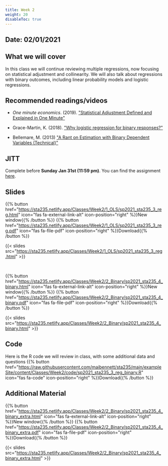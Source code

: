 ```yaml
---
title: Week 2
weight: 20
disableToc: true
---
```


## Date: 02/01/2021

## What we will cover

In this class we will continue reviewing multiple regressions, now focusing on statistical adjustment and collinearity. We will also talk about regressions with binary outcomes, including linear probability models and logistic regressions. 

## Recommended readings/videos

- *One minute economics*. (2019). ["Statistical Adjustment Defined and Explained in One Minute"](https://www.youtube.com/watch?v=is3IM8-CSbU&ab_channel=OneMinuteEconomics)

- Grace-Martin, K. (2018). ["Why logistic regression for binary responses?"](https://www.theanalysisfactor.com/why-logistic-regression-for-binary-response/)

- Bellemare, M. (2013) ["A Rant on Estimation with Binary Dependent Variables (Technical)"](http://marcfbellemare.com/wordpress/8951)

## JITT

Complete before **Sunday Jan 31st (11:59 pm)**. You can find the assignment [here](https://forms.gle/3T57btqLP3JoVEnc7).

## Slides

{{% button href="https://sta235.netlify.app/Classes/Week2/1_OLS/sp2021_sta235_3_reg.html" icon="fas fa-external-link-alt" icon-position="right" %}}New window{{% /button %}} {{% button href="https://sta235.netlify.app/Classes/Week2/1_OLS/sp2021_sta235_3_reg.pdf" icon="fas fa-file-pdf" icon-position="right" %}}Download{{% /button %}} 

{{< slides src="https://sta235.netlify.app/Classes/Week2/1_OLS/sp2021_sta235_3_reg.html" >}}

<br>

{{% button href="https://sta235.netlify.app/Classes/Week2/2_Binary/sp2021_sta235_4_binary.html" icon="fas fa-external-link-alt" icon-position="right" %}}New window{{% /button %}} {{% button href="https://sta235.netlify.app/Classes/Week2/2_Binary/sp2021_sta235_4_binary.pdf" icon="fas fa-file-pdf" icon-position="right" %}}Download{{% /button %}} 


{{< slides src="https://sta235.netlify.app/Classes/Week2/2_Binary/sp2021_sta235_4_binary.html" >}} 

## Code

Here is the R code we will review in class, with some additional data and questions {{% button href="https://raw.githubusercontent.com/maibennett/sta235/main/exampleSite/content/Classes/Week2/code/sp2021_sta235_3_reg_binary.R" icon="fas fa-code" icon-position="right" %}}Download{{% /button %}}


## <a name="additional"></a> Additional Material

{{% button href="https://sta235.netlify.app/Classes/Week2/2_Binary/sp2021_sta235_4_binary_extra.html" icon="fas fa-external-link-alt" icon-position="right" %}}New window{{% /button %}} {{% button href="https://sta235.netlify.app/Classes/Week2/2_Binary/sp2021_sta235_4_binary_extra.pdf" icon="fas fa-file-pdf" icon-position="right" %}}Download{{% /button %}} 

{{< slides src="https://sta235.netlify.app/Classes/Week2/2_Binary/sp2021_sta235_4_binary_extra.html" >}} 